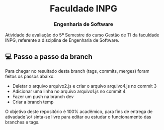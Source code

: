 <h1 align="center">
  Faculdade INPG
</h1>

<h3 align="center">
    Engenharia de Software
</h3>

Atividade de avaliação do 5º Semestre do curso Gestão de TI da faculdade INPG, referente a disciplina de Engenharia de Software.


## :computer: Passo a passo da branch

Para chegar no resultado desta branch (tags, commits, merges) foram feitos os passos abaixo:

* Deletar o arquivo arquivo2.js e criar o arquivo arquivo4.js no commit 3
* Adicionar uma linha no arquivo arquivo1.js no commit 4
* Fazer um push na branch dev
* Criar a branch temp


O objetivo deste repositório é 100% acadêmico, para fins de entrega de ativadade \o/ sinta-se livre para editar ou estudar o funcionamento das branches e tags.
